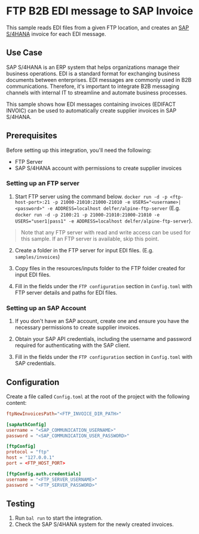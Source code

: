 # FTP B2B EDI message to SAP Invoice

This sample reads EDI files from a given FTP location, and creates an [SAP S/4HANA](https://www.sap.com/products/erp/s4hana.html) invoice for each EDI message.

## Use Case

SAP S/4HANA is an ERP system that helps organizations manage their business operations. EDI is a standard format for exchanging business documents between enterprises. EDI messages are commonly used in B2B communications. Therefore, it's important to integrate B2B messaging channels with internal IT to streamline and automate business processes.

This sample shows how EDI messages containing invoices (EDIFACT INVOIC) can be used to automatically create supplier invoices in SAP S/4HANA.

## Prerequisites

Before setting up this integration, you'll need the following:

- FTP Server
- SAP S/4HANA account with permissions to create supplier invoices

### Setting up an FTP server

1. Start FTP server using the command below.
```docker run -d -p <ftp-host-port>:21 -p 21000-21010:21000-21010 -e USERS="<username>|<password>" -e ADDRESS=localhost delfer/alpine-ftp-server```
(E.g. ```docker run -d -p 2100:21 -p 21000-21010:21000-21010 -e USERS="user1|pass1" -e ADDRESS=localhost delfer/alpine-ftp-server```).

> Note that any FTP server with read and write access can be used for this sample. If an FTP server is available, skip this point.

2. Create a folder in the FTP server for input EDI files. (E.g. `samples/invoices`)

3. Copy files in the resources/inputs folder to the FTP folder created for input EDI files.

4. Fill in the fields under the `FTP configuration` section in `Config.toml` with FTP server details and paths for EDI files.

### Setting up an SAP Account

1. If you don't have an SAP account, create one and ensure you have the necessary permissions to create supplier invoices.

2. Obtain your SAP API credentials, including the username and password required for authenticating with the SAP client.

4. Fill in the fields under the `FTP configuration` section in `Config.toml` with SAP credentials.

## Configuration

Create a file called `Config.toml` at the root of the project with the following content:

```toml
ftpNewInvoicesPath="<FTP_INVOICE_DIR_PATH>"

[sapAuthConfig]
username = "<SAP_COMMUNICATION_USERNAME>"
password = "<SAP_COMMUNICATION_USER_PASSWORD>"

[ftpConfig] 
protocol = "ftp"
host = "127.0.0.1"
port = <FTP_HOST_PORT>

[ftpConfig.auth.credentials]
username = "<FTP_SERVER_USERNAME>"
password = "<FTP_SERVER_PASSWORD>"
```

## Testing
1. Run `bal run` to start the integration.
2. Check the SAP S/4HANA system for the newly created invoices.
